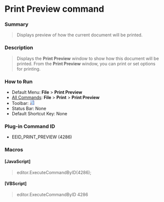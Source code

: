 # Print Preview command

### Summary

> Displays preview of how the current document will be printed.

### Description

> Displays the **Print Preview** window to show how this document will be printed.
> From the **Print Preview** window, you can print or set options for printing.

### How to Run

- Default Menu: **File** \> **Print Preview**
- [All Commands](../tools/all_commands): **File** \> **Print**
\> **Print Preview**
- Toolbar: ![](../../images/printpreview.gif)
- Status Bar: None
- Default Shortcut Key: None

### Plug-in Command ID

- EEID\_PRINT\_PREVIEW (4286)

### Macros

#### \[JavaScript\]

> editor.ExecuteCommandByID(4286);

#### \[VBScript\]

> editor.ExecuteCommandByID 4286